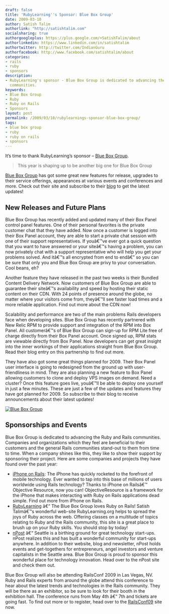 ```yaml
---
draft: false
title: 'RubyLearning''s Sponsor: Blue Box Group'
date: 2009-03-10
author: Satish Talim
authorlink: "http://satishtalim.com"
socialsharing: true
authorgoogleplus: https://plus.google.com/+SatishTalim/about
authorlinkedin: https://www.linkedin.com/in/satishtalim
authortwitter: http://twitter.com/IndianGuru
authorfacebook: http://www.facebook.com/satishtalim/about
categories:
- rails
- ruby
- sponsors
description:
- RubyLearning's sponsor - Blue Box Group is dedicated to advancing the Ruby and Rails
  communities.
keywords:
- Blue Box Group
- Ruby
- Ruby on Rails
- Sponsors
layout: post
permalink: /2009/03/10/rubylearnings-sponsor-blue-box-group/
tags:
- blue box group
- ruby
- ruby on rails
- sponsors
---
```

It’s time to thank RubyLearning’s sponsor – [Blue Box
Group](https://boxpanel.blueboxgrp.com/public/order/partner/43921).

> This year is shaping up to be another big one for Blue Box Group

[Blue Box
Group](https://boxpanel.blueboxgrp.com/public/order/partner/43921) has
got some great new features for release, upgrades to their service
offerings, appearances at various events and conferences and more. Check
out their site and subscribe to their
[blog](http://www.blueboxgrp.com/news) to get the latest updates!<!--more-->

## New Releases and Future Plans

Blue Box Group has recently added and updated many of their Box Panel
control panel features. One of their personal favorites is the private
customer chat that they have added. Now once a customer is logged into
their Box Panel account, they are able to start a private chat session
with one of their support representatives. If youâ€™ve ever got a quick
question that you want to have answered or your siteâ€™s having a
problem, you can now privately chat with a support representative who
will help you get your problems solved. And itâ€™s all encrypted from
end to endâ€” so you can be sure that only you and Blue Box Group are
privy to your conversation. Cool beans, eh?

Another feature they have released in the past two weeks is their
Bundled Content Delivery Network. Now customers of Blue Box Group are
able to guarantee their siteâ€™s availability and speed by hosting their
static content on their CDN. With 24 points of presence around the
globe, no matter where your visitors come from, theyâ€™ll see faster
load times and a more reliable application. Find out more about the CDN
now!

Scalability and performance are two of the main problems Rails
developers face when developing sites. Blue Box Group has recently
partnered with New Relic RPM to provide support and integration of the
RPM into Box Panel. All customerâ€™s of Blue Box Group can sign-up for
RPM Lite free of charge directly from their Box Panel account. Once
signed up, RPM stats are viewable directly from Box Panel. Now
developers can get great insight into the inner workings of their
applications straight from Blue Box Group. Read their blog entry on this
partnership to find out more.

They have also got some great things planned for 2009. Their Box Panel
user interface is going to redesigned from the ground up with
user-friendliness in mind. They are also planning a new feature to Box
Panel allowing customers to clone and deploy VPS images on demand. Need
a cluster? Once this feature goes live, youâ€™ll be able to deploy one
yourself in just a few minutes. These are just a few of the updates and
features they have got planned for 2009. So subscribe to their blog to
receive announcements about their latest updates!

[![Blue Box
Group](http://rubylearning.com/images/bbg.gif)](https://boxpanel.blueboxgrp.com/public/order/partner/43921)

## Sponsorships and Events

Blue Box Group is dedicated to advancing the Ruby and Rails communities.
Companies and organizations which they feel are beneficial to their
customers and the general Rails communities stand-out to them from time
to time. When a company shines like this, they like to show their
support by sponsoring their project. Here are some companies and
projects they have found over the past year:

-   [iPhone on Rails](http://iphoneonrails.com/): The iPhone has quickly
    rocketed to the forefront of mobile technology. Ever wanted to tap
    into this base of millions of users worldwide using Rails
    technology? Thanks to iPhone on Railsâ€™ Objective Resource, now you
    can! ObjectiveResource is a framework for the iPhone that makes
    interacting with Ruby on Rails applications dead simple. Find out
    more from iPhone on Rails.
-   [RubyLearning](http://rubylearning.org/) â€“ The Blue Box Group
    loves Ruby on Rails! Satish Talimâ€™s wonderful web-site
    RubyLearning.org helps to spread the joys of Ruby across the web.
    Offering classes on a multitude of topics relating to Ruby and the
    Rails community, this site is a great place to brush up on your Ruby
    skills. You should stop by today!
-   [nPost](http://blog.npost.com/) â€“ Seattle is a birthing ground for
    great technology start-ups. nPost realizes this and has built a
    wonderful community for start-ups anywhere. In addition to their
    website, blog and newsletter, nPost holds events and get-togethers
    for entrepreneurs, angel investors and venture capitalists in the
    Seattle area. Blue Box Group is proud to sponsor this wonderful
    place for technology innovation. Head over to the nPost site and
    check them out.

Blue Box Group will also be attending RailsConf 2009 in Las Vegas, NV.
Ruby and Rails experts from around the globe attend this conference to
hear about the latest trends and technologies in the Rails community.
They will be there as an exhibitor, so be sure to look for their booth
in the exhibition hall. The conference runs from May 4th â€“ 7th and
tickets are going fast. To find out more or to register, head over to
the [RailsConf09](http://www.railsconf.com/) site now.

